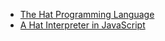 - [The Hat Programming Language](https://shima3.github.io/hat/)
- [A Hat Interpreter in JavaScript](https://shima3.github.io/hat/js-hat.html)

